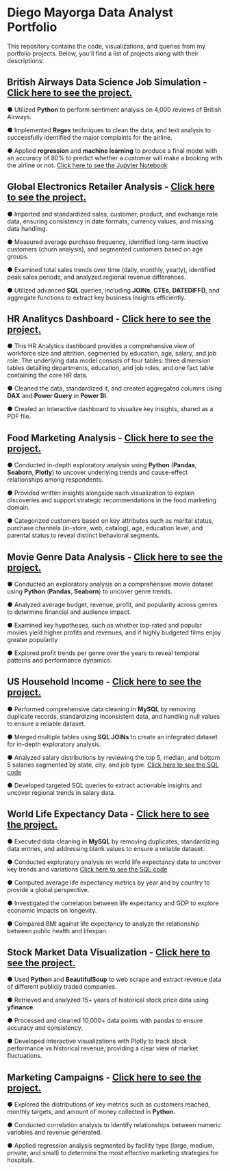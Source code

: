 # Diego Mayorga Data Analyst Portfolio

This repository contains the code, visualizations, and queries from my portfolio projects. Below, you'll find a list of projects along with their descriptions:

## British Airways Data Science Job Simulation - [Click here to see the project.](https://github.com/diegoam84/Diego-Mayorga-Portfolio-Projects/blob/main/British%20Airways%20Customer%20Analysis.ipynb)
●	Utilized **Python** to perform sentiment analysis on 4,000 reviews of British Airways.

●	Implemented **Regex** techniques to clean the data, and text analysis to successfully identified the major complaints for the airline.

●	Applied **regression** and **machine learning** to produce a final model with an accuracy of 80% to predict whether a customer will make a booking with the airline or not. [Click here to see the Jupyter Notebook](https://github.com/diegoam84/Diego-Mayorga-Portfolio-Projects/blob/main/British%20Airways%20Predicting%20Customer%20Buying%20Behaviour.ipynb)

## Global Electronics Retailer Analysis - [Click here to see the project.](https://github.com/diegoam84/Diego-Mayorga-Portfolio-Projects/blob/main/Global%20Electronics%20Retailer%20Analysis.sql)
● Imported and standardized sales, customer, product, and exchange rate data, ensuring consistency in date formats, currency values, and missing data handling.

● Measured average purchase frequency, identified long-term inactive customers (churn analysis), and segmented customers based on age groups.

● Examined total sales trends over time (daily, monthly, yearly), identified peak sales periods, and analyzed regional revenue differences.

● Utilized advanced **SQL** queries, including **JOINs**, **CTEs**, **DATEDIFF()**, and aggregate functions to extract key business insights efficiently.

## HR Analitycs Dashboard - [Click here to see the project.](https://github.com/diegoam84/Diego-Mayorga-Portfolio-Projects/blob/main/HR%20Analytics%20Dashboard.pdf)
● This HR Analytics dashboard provides a comprehensive view of workforce size and attrition, segmented by education, age, salary, and job role. The underlying data model consists of four tables: three dimension tables detailing departments, education, and job roles, and one fact table containing the core HR data.
  
● Cleaned the data, standardized it, and created aggregated columns using **DAX** and **Power Query** in **Power BI**.
  
● Created an interactive dashboard to visualize key insights, shared as a PDF file.

## Food Marketing Analysis - [Click here to see the project.](https://github.com/diegoam84/Diego-Mayorga-Portfolio-Projects/blob/main/Food%20marketing%20analysis.ipynb)
● Conducted in-depth exploratory analysis using **Python** (**Pandas**, **Seaborn**, **Plotly**) to uncover underlying trends and cause-effect relationships among respondents.

● Provided written insights alongside each visualization to explain discoveries and support strategic recommendations in the food marketing domain.

● Categorized customers based on key attributes such as marital status, purchase channels (in-store, web, catalog), age, education level, and parental status to reveal distinct behavioral segments.

## Movie Genre Data Analysis - [Click here to see the project.](https://github.com/diegoam84/Diego-Mayorga-Portfolio-Projects/blob/main/movie%20genre%20data%20analysis.ipynb)
● Conducted an exploratory analysis on a comprehensive movie dataset using **Python** (**Pandas**, **Seaborn**) to uncover genre trends.

● Analyzed average budget, revenue, profit, and popularity across genres to determine financial and audience impact.

● Examined key hypotheses, such as whether top-rated and popular movies yield higher profits and revenues, and if highly budgeted films enjoy greater popularity

● Explored profit trends per genre over the years to reveal temporal patterns and performance dynamics.

## US Household Income - [Click here to see the project.](https://github.com/diegoam84/Diego-Mayorga-Portfolio-Projects/blob/main/us%20household%20income%20project%20-%20data%20cleaning.sql)
● Performed comprehensive data cleaning in **MySQL** by removing duplicate records, standardizing inconsistent data, and handling null values to ensure a reliable dataset.

● Merged multiple tables using **SQL JOINs** to create an integrated dataset for in-depth exploratory analysis.

● Analyzed salary distributions by reviewing the top 5, median, and bottom 5 salaries segmented by state, city, and job type. [Click here to see the SQL code](https://github.com/diegoam84/Diego-Mayorga-Portfolio-Projects/blob/main/us%20household%20income%20project%20-%20exploratory%20data%20analysis.sql)

● Developed targeted SQL queries to extract actionable insights and uncover regional trends in salary data.

## World Life Expectancy Data - [Click here to see the project.](https://github.com/diegoam84/Diego-Mayorga-Portfolio-Projects/blob/main/world_life_expectancy-data%20cleaning.sql)
● Executed data cleaning in **MySQL** by removing duplicates, standardizing data entries, and addressing blank values to ensure a reliable dataset.

● Conducted exploratory analysis on world life expectancy data to uncover key trends and variations [Click here to see the SQL code](https://github.com/diegoam84/Diego-Mayorga-Portfolio-Projects/blob/main/world_life_expectancy-exploratory%20data%20analysis.sql)

● Computed average life expectancy metrics by year and by country to provide a global perspective.

● Investigated the correlation between life expectancy and GDP to explore economic impacts on longevity.

● Compared BMI against life expectancy to analyze the relationship between public health and lifespan.

## Stock Market Data Visualization - [Click here to see the project.](https://github.com/diegoam84/Diego-Mayorga-Portfolio-Projects/blob/main/Stock%20Market%20Data%20Visualization.ipynb)
●	Used **Python** and **BeautifulSoup** to web scrape and extract revenue data of different publicly traded companies.

●	Retrieved and analyzed 15+ years of historical stock price data using **yfinance**.

●	Processed and cleaned 10,000+ data points with pandas to ensure accuracy and consistency.

●	Developed interactive visualizations with Plotly to track stock performance vs historical revenue, providing a clear view of market fluctuations.

## Marketing Campaigns - [Click here to see the project.](https://github.com/diegoam84/Diego-Mayorga-Portfolio-Projects/blob/main/marketing%20campaigns.ipynb)
● Explored the distributions of key metrics such as customers reached, monthly targets, and amount of money collected in **Python**.

● Conducted correlation analysis to identify relationships between numeric variables and revenue generated.

● Applied regression analysis segmented by facility type (large, medium, private, and small) to determine the most effective marketing strategies for hospitals.
